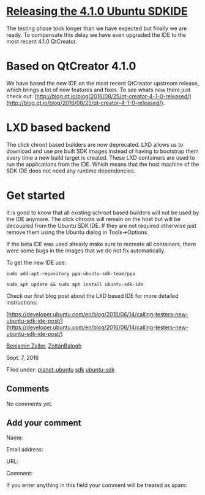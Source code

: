 





#  [Releasing the 4.1.0 Ubuntu SDKIDE](/en/blog/2016/09/07/releasing-410-ubuntu-sdk-ide/)

The testing phase took longer than we have expected but finally we are ready.
To compensate this delay we have even upgraded the IDE to the most recent
4.1.0 QtCreator.

# Based on QtCreator 4.1.0

We have based the new IDE on the most recent QtCreator upstream release, which
brings a lot of new features and fixes. To see whats new there just check out:
[http://blog.qt.io/blog/2016/08/25/qt-creator-4-1-0-released/](http://blog.qt.io/blog/2016/08/25/qt-creator-4-1-0-released/).

# LXD based backend

The click chroot based builders are now deprecated. LXD allows us to download
and use pre built SDK images instead of having to bootstrap them every time a
new build target is created. These LXD containers are used to run the
applications from the IDE. Which means that the host machine of the SDK IDE
does not need any runtime dependencies.

# Get started

It is good to know that all existing schroot based builders will not be used
by the IDE anymore. The click chroots will remain on the host but will be
decoupled from the Ubuntu SDK IDE. If they are not required otherwise just
remove them using the Ubuntu dialog in Tools->Options.

If the beta IDE was used already make sure to recreate all containers, there
were some bugs in the images that we do not fix automatically.

To get the new IDE use:

`sudo add-apt-repository ppa:ubuntu-sdk-team/ppa`

`sudo apt update && sudo apt install ubuntu-sdk-ide`

Check our first blog post about the LXD based IDE for more detailed
instructions:

[https://developer.ubuntu.com/en/blog/2016/06/14/calling-testers-new-ubuntu-sdk-ide-post/](https://developer.ubuntu.com/en/blog/2016/06/14/calling-testers-new-ubuntu-sdk-ide-post/)

[Benjamin Zeller](/en/blog/authors/zeller-benjamin/), [ZoltánBalogh](/en/blog/authors/bzoltan/)

Sept. 7, 2016

Filed under: [planet-ubuntu](/en/blog/tags/planet-ubuntu/)
[sdk](/en/blog/tags/sdk/) [ubuntu-sdk](/en/blog/tags/ubuntu-sdk/)





## Comments

No comments yet.

## Add your comment

Name:

Email address:

URL:

Comment:

If you enter anything in this field your comment will be treated as spam:





